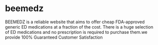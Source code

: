 # beemedz
BEEMEDZ is a reliable website that aims to offer cheap FDA-approved generic ED medications at a fraction of the cost. There is a huge selection of ED medications and no prescription is required to purchase them.we provide 100% Guaranteed Customer Satisfaction

